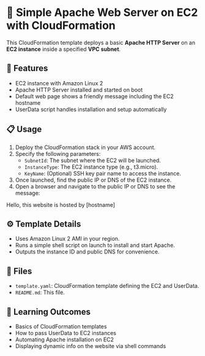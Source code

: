 # 🚀 Simple Apache Web Server on EC2 with CloudFormation

This CloudFormation template deploys a basic **Apache HTTP Server** on an **EC2 instance** inside a specified **VPC subnet**.

## 🌟 Features

- EC2 instance with Amazon Linux 2  
- Apache HTTP Server installed and started on boot  
- Default web page shows a friendly message including the EC2 hostname  
- UserData script handles installation and setup automatically  

## 📋 Usage

1. Deploy the CloudFormation stack in your AWS account.  
2. Specify the following parameters:  
   - `SubnetId`: The subnet where the EC2 will be launched.  
   - `InstanceType`: The EC2 instance type (e.g., t3.micro).  
   - `KeyName`: (Optional) SSH key pair name to access the instance.  
3. Once launched, find the public IP or DNS of the EC2 instance.  
4. Open a browser and navigate to the public IP or DNS to see the message:

Hello, this website is hosted by [hostname]

## ⚙️ Template Details

- Uses Amazon Linux 2 AMI in your region.  
- Runs a simple shell script on launch to install and start Apache.  
- Outputs the instance ID and public DNS for convenience.  

## 📂 Files

- `template.yaml`: CloudFormation template defining the EC2 and UserData.  
- `README.md`: This file.  

## 🧠 Learning Outcomes

- Basics of CloudFormation templates  
- How to pass UserData to EC2 instances  
- Automating Apache installation on EC2  
- Displaying dynamic info on the website via shell commands  
